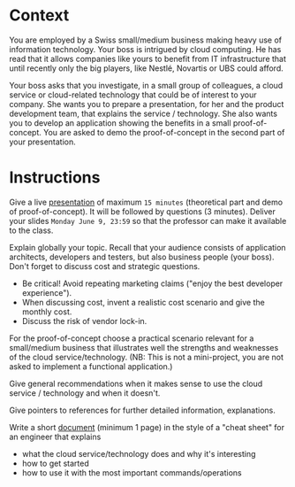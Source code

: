 # Context

You are employed by a Swiss small/medium business making heavy use of information technology. Your boss is intrigued by cloud computing. He has read that it allows companies like yours to benefit from IT infrastructure that until recently only the big players, like Nestlé, Novartis or UBS could afford.

Your boss asks that you investigate, in a small group of colleagues, a cloud service or cloud-related technology that could be of interest to your company. She wants you to prepare a presentation, for her and the product development team, that explains the service / technology. She also wants you to develop an application showing the benefits in a small proof-of-concept. You are asked to demo the proof-of-concept in the second part of your presentation.

# Instructions

Give a live [presentation](https://docs.google.com/presentation/d/1fVJ9nNLJdK8AQp9xO-tru7vl4CVHA1s0coFc3Ml6qwA/edit?slide=id.p#slide=id.p) of maximum `15 minutes` (theoretical part and demo of proof-of-concept). It will be followed by questions (3 minutes).
Deliver your slides `Monday June 9, 23:59` so that the professor can make it available to the class.

Explain globally your topic. Recall that your audience consists of application architects, developers and testers, but also business people (your boss). Don't forget to discuss cost and strategic questions.
- Be critical! Avoid repeating marketing claims ("enjoy the best developer experience").
- When discussing cost, invent a realistic cost scenario and give the monthly cost.
- Discuss the risk of vendor lock-in.

For the proof-of-concept choose a practical scenario relevant for a small/medium business that illustrates well the strengths and weaknesses of the cloud service/technology. (NB: This is not a mini-project, you are not asked to implement a functional application.)

Give general recommendations when it makes sense to use the cloud service / technology and when it doesn't.

Give pointers to references for further detailed information, explanations.

Write a short [document](./cheatsheet.md) (minimum 1 page) in the style of a "cheat sheet" for an engineer that explains
- what the cloud service/technology does and why it's interesting
- how to get started
- how to use it with the most important commands/operations
